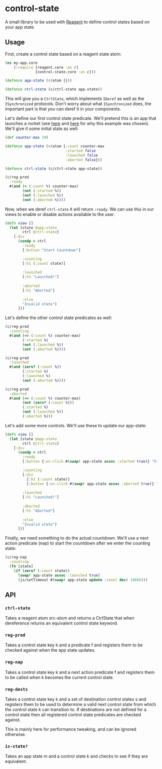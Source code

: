 # control-state

A small library to be used with [Reagent](https://reagent-project.github.io/) to
define control states based on your app state.

## Usage

First, create a control state based on a reagent state atom:

```clojure
(ns my-app.core
    (:require [reagent.core :as r]
              [control-state.core :as c]))

(defonce app-state (r/atom {}))

(defonce ctrl-state (c/ctrl-state app-state))
```

This will give you a `CtrlState`, which implements `IDeref` as well as the
`ISynchronized` protocols. Don't worry about what `ISynchronized` does, the
important part is that you can deref it in your components.

Let's define our first control state predicate. We'll pretend this is an app that
launches a rocket (see [here](http://sam.js.org/) and
[here](https://dzone.com/articles/the-three-approximations-you-should-never-use-when)
for why this example was chosen). We'll give it some initial state as well:

```clojure
(def counter-max 10)

(defonce app-state (r/atom {:count counter-max
                            :started false
                            :launched false
                            :aborted false}))

(defonce ctrl-state (c/ctrl-state app-state))

(c/reg-pred
  :ready
  #(and (= (:count %) counter-max)
        (not (:started %))
        (not (:launched %))
        (not (:aborted %))))
```

Now, when we deref `ctrl-state` it will return `:ready`. We can use this in our
views to enable or disable actions available to the user.

```clojure
(defn view []
  (let [state @app-state
        ctrl @ctrl-state]
    [:div
      (condp = ctrl
        :ready
        [:button "Start Countdown"]

        :counting
        [:h1 (:count state)]
        
        :launched
        [:h1 "Launched!"]
        
        :aborted
        [:h1 "Aborted"]
        
        :else
        "Invalid state")
      ]))
```

Let's define the other control state predicates as well:

```clojure
(c/reg-pred
  :counting
  #(and (<= (:count %) counter-max)
        (:started %)
        (not (:launched %))
        (not (:aborted %))))

(c/reg-pred
  :launched
  #(and (zero? (:count %))
        (:started %)
        (:launched %)
        (not (:aborted %))))

(c/reg-pred
  :aborted
  #(and (<= (:count %) counter-max)
        (not (zero? (:count %)))
        (:started %)
        (not (:launched %))
        (:aborted %)))
```

Let's add some more controls. We'll use these to update our app-state:

```clojure
(defn view []
  (let [state @app-state
        ctrl @ctrl-state]
    [:div
      (condp = ctrl
        :ready
        [:button {:on-click #(swap! app-state assoc :started true)} "Start Countdown"]

        :counting
        [:div
          [:h1 (:count state)]
          [:button {:on-click #(swap! app-state assoc :aborted true)} "Abort"]]
        
        :launched
        [:h1 "Launched!"]
        
        :aborted
        [:h1 "Aborted"]
        
        :else
        "Invalid state")
      ]))
```

Finally, we need something to do the actual countdown. We'll use a next action
predicate (nap) to start the countdown after we enter the counting state:

```clojure
(c/reg-nap
  :counting
  (fn [state]
    (if (zero? (:count state))
      (swap! app-state assoc :launched true)
      (js/setTimeout #(swap! app-state update :count dec) 1000))))
```

## API

### `ctrl-state`

Takes a reagent atom src-atom and returns a CtrlState that when dereference
returns an equivalent control state keyword.

### `reg-pred`

Takes a control state key k and a predicate f and registers them to be checked
against when the app state updates.

### `reg-nap`

Takes a control state key k and a next action predicate f and registers them to
be called when k becomes the current control state.

### `reg-dests`

Takes a control state key k and a set of destination control states s and
registers them to be used to determine a valid next control state from which the
control state k can transition to. If destinations are not defined for a
control state then all registered control state predicates are checked against.

This is mainly here for performance tweaking, and can be ignored otherwise.

### `is-state?`

Takes an app state m and a control state k and checks to see if they are
equivalent.
